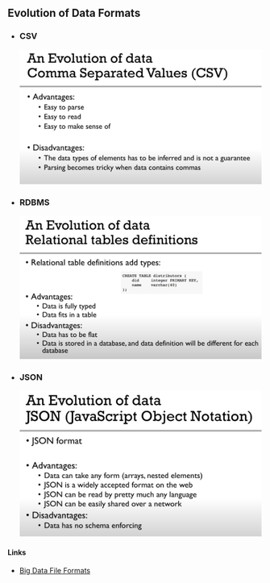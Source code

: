 <h2> Evolution of Data Formats </h2>

* <h3> CSV </h3>
  
    ![Alt Text](../../Images/csv.png)

* <h3> RDBMS </h3>
  
    ![Alt Text](../../Images/rdbms.png)

* <h3> JSON </h3>
  
   ![Alt Text](../../Images/json.png)


<h4> Links </h4>

* [Big Data File Formats](https://www.upsolver.com/blog/the-file-format-fundamentals-of-big-data)











